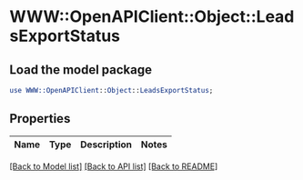 # WWW::OpenAPIClient::Object::LeadsExportStatus

## Load the model package
```perl
use WWW::OpenAPIClient::Object::LeadsExportStatus;
```

## Properties
Name | Type | Description | Notes
------------ | ------------- | ------------- | -------------

[[Back to Model list]](../README.md#documentation-for-models) [[Back to API list]](../README.md#documentation-for-api-endpoints) [[Back to README]](../README.md)


